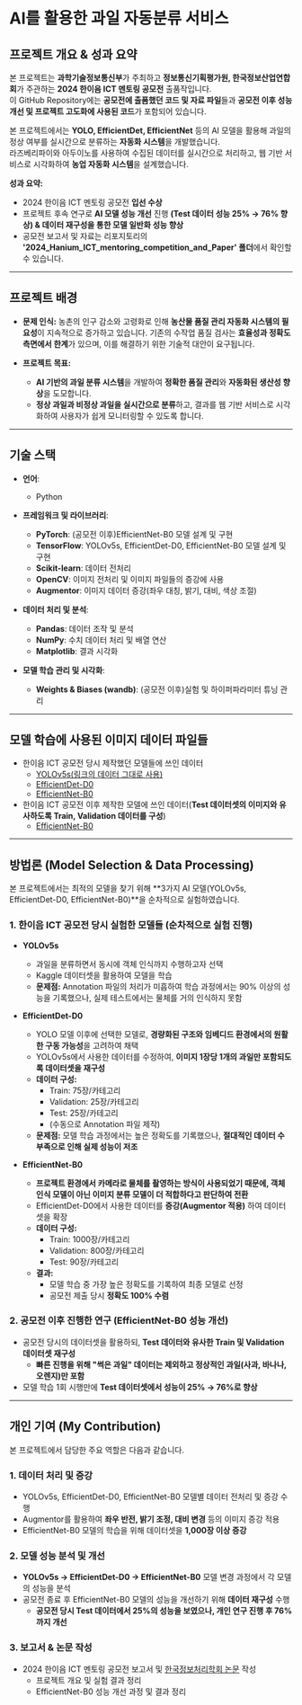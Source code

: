 # AI를 활용한 과일 자동분류 서비스

## 프로젝트 개요 & 성과 요약  
본 프로젝트는 **과학기술정보통신부**가 주최하고 **정보통신기획평가원, 한국정보산업연합회**가 주관하는 **2024 한이음 ICT 멘토링 공모전** 출품작입니다.  
이 GitHub Repository에는 **공모전에 출품했던 코드 및 자료 파일**들과 **공모전 이후 성능 개선 및 프로젝트 고도화에 사용된 코드**가 포함되어 있습니다.  

본 프로젝트에서는 **YOLO, EfficientDet, EfficientNet** 등의 AI 모델을 활용해 과일의 정상 여부를 실시간으로 분류하는 **자동화 시스템**을 개발했습니다.  
라즈베리파이와 아두이노를 사용하여 수집된 데이터를 실시간으로 처리하고, 웹 기반 서비스로 시각화하여 **농업 자동화 시스템**을 설계했습니다.  

**성과 요약:**  
- 2024 한이음 ICT 멘토링 공모전 **입선 수상**  
- 프로젝트 후속 연구로 **AI 모델 성능 개선** 진행 **(Test 데이터 성능 25% → 76% 향상) & 데이터 재구성을 통한 모델 일반화 성능 향상**
- 공모전 보고서 및 자료는 리포지토리의 **'2024_Hanium_ICT_mentoring_competition_and_Paper' 폴더**에서 확인할 수 있습니다.

---

## 프로젝트 배경  
- **문제 인식:** 농촌의 인구 감소와 고령화로 인해 **농산물 품질 관리 자동화 시스템의 필요성**이 지속적으로 증가하고 있습니다. 기존의 수작업 품질 검사는 **효율성과 정확도 측면에서 한계**가 있으며, 이를 해결하기 위한 기술적 대안이 요구됩니다.  

- **프로젝트 목표:**  
  - **AI 기반의 과일 분류 시스템**을 개발하여 **정확한 품질 관리**와 **자동화된 생산성 향상**을 도모합니다.  
  - **정상 과일과 비정상 과일을 실시간으로 분류**하고, 결과를 웹 기반 서비스로 시각화하여 사용자가 쉽게 모니터링할 수 있도록 합니다.  

---

## **기술 스택**

- **언어**:  
  - Python  

- **프레임워크 및 라이브러리**:  
  - **PyTorch**: (공모전 이후)EfficientNet-B0 모델 설계 및 구현  
  - **TensorFlow**: YOLOv5s, EfficientDet-D0, EfficientNet-B0 모델 설계 및 구현  
  - **Scikit-learn**: 데이터 전처리
  - **OpenCV**: 이미지 전처리 및 이미지 파일들의 증강에 사용
  - **Augmentor**: 이미지 데이터 증강(좌우 대칭, 밝기, 대비, 색상 조절)

- **데이터 처리 및 분석**:  
  - **Pandas**: 데이터 조작 및 분석  
  - **NumPy**: 수치 데이터 처리 및 배열 연산
  - **Matplotlib**: 결과 시각화

- **모델 학습 관리 및 시각화**:  
  - **Weights & Biases (wandb)**: (공모전 이후)실험 및 하이퍼파라미터 튜닝 관리  

---

## 모델 학습에 사용된 이미지 데이터 파일들
- 한이음 ICT 공모전 당시 제작했던 모델들에 쓰인 데이터
  - [YOLOv5s(링크의 데이터 그대로 사용)](https://www.kaggle.com/datasets/sriramr/fruits-fresh-and-rotten-for-classification)
  - [EfficientDet-D0](https://drive.google.com/drive/u/2/folders/1AotMBlR4IlhqmpxC5WBf-SbpKsxDilvy)
  - [EfficientNet-B0](https://drive.google.com/drive/u/2/folders/1tXkCgdoUun-kd0XHSJ6oGFw6jI1e00of)
- 한이음 ICT 공모전 이후 제작한 모델에 쓰인 데이터(**Test 데이터셋의 이미지와 유사하도록 Train, Validation 데이터를 구성**)
  - [EfficientNet-B0](https://drive.google.com/drive/u/2/folders/1Tv1ODKL3YgzKIJprE9YUsFy9Nngy-45G)
 
---

## 방법론 (Model Selection & Data Processing)

본 프로젝트에서는 최적의 모델을 찾기 위해 **3가지 AI 모델(YOLOv5s, EfficientDet-D0, EfficientNet-B0)**을 순차적으로 실험하였습니다.

### 1. 한이음 ICT 공모전 당시 실험한 모델들 (순차적으로 실험 진행)
- **YOLOv5s**
  - 과일을 분류하면서 동시에 객체 인식까지 수행하고자 선택  
  - Kaggle 데이터셋을 활용하여 모델을 학습  
  - **문제점:** Annotation 파일의 처리가 미흡하여 학습 과정에서는 90% 이상의 성능을 기록했으나, 실제 테스트에서는 물체를 거의 인식하지 못함  

- **EfficientDet-D0**
  - YOLO 모델 이후에 선택한 모델로, **경량화된 구조와 임베디드 환경에서의 원활한 구동 가능성**을 고려하여 채택  
  - YOLOv5s에서 사용한 데이터를 수정하여, **이미지 1장당 1개의 과일만 포함되도록 데이터셋을 재구성**  
  - **데이터 구성:** 
    - Train: 75장/카테고리  
    - Validation: 25장/카테고리  
    - Test: 25장/카테고리  
    - (수동으로 Annotation 파일 제작)  
  - **문제점:** 모델 학습 과정에서는 높은 정확도를 기록했으나, **절대적인 데이터 수 부족으로 인해 실제 성능이 저조**  

- **EfficientNet-B0**
  - **프로젝트 환경에서 카메라로 물체를 촬영하는 방식이 사용되었기 때문에, 객체 인식 모델이 아닌 이미지 분류 모델이 더 적합하다고 판단하여 전환**  
  - EfficientDet-D0에서 사용한 데이터를 **증강(Augmentor 적용)** 하여 데이터셋을 확장  
  - **데이터 구성:**  
    - Train: 1000장/카테고리  
    - Validation: 800장/카테고리  
    - Test: 90장/카테고리  
  - **결과:**  
    - 모델 학습 중 가장 높은 정확도를 기록하여 최종 모델로 선정  
    - 공모전 제출 당시 **정확도 100% 수렴**  

### 2. 공모전 이후 진행한 연구 (EfficientNet-B0 성능 개선)
- 공모전 당시의 데이터셋을 활용하되, **Test 데이터와 유사한 Train 및 Validation 데이터셋 재구성**  
  - **빠른 진행을 위해 "썩은 과일" 데이터는 제외하고 정상적인 과일(사과, 바나나, 오렌지)만 포함**  
- 모델 학습 1회 시행만에 **Test 데이터셋에서 성능이 25% → 76%로 향상**

---

## 개인 기여 (My Contribution)

본 프로젝트에서 담당한 주요 역할은 다음과 같습니다.

### 1. 데이터 처리 및 증강
- YOLOv5s, EfficientDet-D0, EfficientNet-B0 모델별 데이터 전처리 및 증강 수행  
- Augmentor를 활용하여 **좌우 반전, 밝기 조정, 대비 변경** 등의 이미지 증강 적용  
- EfficientNet-B0 모델의 학습을 위해 데이터셋을 **1,000장 이상 증강**  

### 2. 모델 성능 분석 및 개선
- **YOLOv5s → EfficientDet-D0 → EfficientNet-B0** 모델 변경 과정에서 각 모델의 성능을 분석  
- 공모전 종료 후 EfficientNet-B0 모델의 성능을 개선하기 위해 **데이터 재구성** 수행  
  - **공모전 당시 Test 데이터에서 25%의 성능을 보였으나, 개인 연구 진행 후 76%까지 개선**  

### 3. 보고서 & 논문 작성
- 2024 한이음 ICT 멘토링 공모전 보고서 및 [한국정보처리학회 논문](https://koreascience.kr/article/CFKO202433162499114.page) 작성  
  - 프로젝트 개요 및 실험 결과 정리  
  - EfficientNet-B0 성능 개선 과정 및 결과 정리
